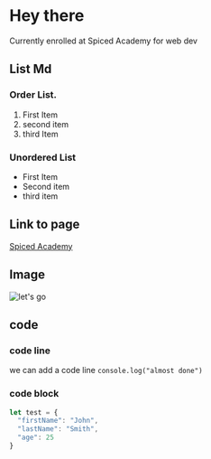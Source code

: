 # Hey there

Currently enrolled at Spiced Academy for web dev

## List Md

### Order List.
1. First Item
2. second item
3. third Item

### Unordered List
- First Item
- Second item
- third item

## Link to page
[Spiced Academy](https://www.spicedacademy.com)

## Image

![let's go](https://avatars.githubusercontent.com/u/112938202?s=200&v=4)

## code
### code line
we can add a code line `console.log("almost done")`

### code block
```js
let test = {
  "firstName": "John",
  "lastName": "Smith",
  "age": 25
}
```
